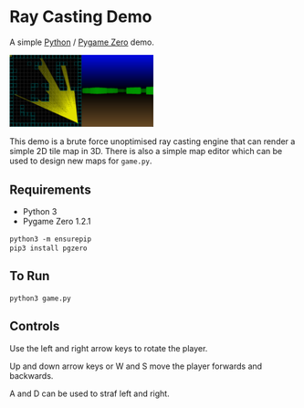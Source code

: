 # Ray Casting Demo

A simple [Python](https://www.python.org/) / [Pygame Zero](https://pygame-zero.readthedocs.io/) demo.

<img src="https://github.com/retroredge/pgzero-games/raw/master/ray-casting/images/rc-screen-shot.png?raw=true" width="50%" height="50%">

This demo is a brute force unoptimised ray casting engine that can render a simple 2D tile map in 3D. There is 
also a simple map editor which can be used to design new maps for `game.py`.

## Requirements

- Python 3
- Pygame Zero 1.2.1

```
python3 -m ensurepip
pip3 install pgzero
```

## To Run
```
python3 game.py
```

## Controls

Use the left and right arrow keys to rotate the player.

Up and down arrow keys or W and S move the player forwards and backwards.

A and D can be used to straf left and right.
